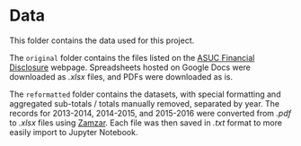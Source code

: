 # Data

This folder contains the data used for this project. 

The `original` folder contains the files listed on the [ASUC Financial Disclosure](https://asuc.org/financial-disclosure/) webpage. Spreadsheets hosted on Google Docs were downloaded as _.xlsx_ files, and PDFs were downloaded as is.


The `reformatted` folder contains the datasets, with special formatting and aggregated sub-totals / totals manually removed, separated by year. The records for 2013-2014, 2014-2015, and 2015-2016 were converted from _.pdf_ to _.xlsx_ files using [Zamzar](https://www.zamzar.com/convert/pdf-to-xlsx/). Each file was then saved in _.txt_ format to more easily import to Jupyter Notebook.